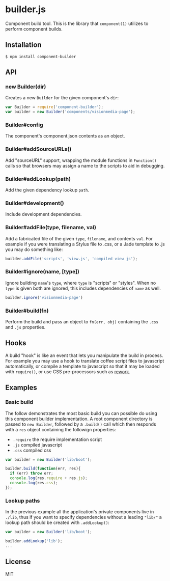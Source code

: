 # builder.js

  Component build tool. This is the library that `component(1)` utilizes
  to perform component builds.

## Installation

    $ npm install component-builder

## API

### new Builder(dir)

  Creates a new `Builder` for the given component's `dir`:

```js
var Builder = require('component-builder');
var builder = new Builder('components/visionmedia-page');
```

### Builder#config

  The component's component.json contents as an object.

### Builder#addSourceURLs()

  Add "sourceURL" support, wrapping the module functions
  in `Function()` calls so that browsers may assign a
  name to the scripts to aid in debugging.

### Builder#addLookup(path)

  Add the given dependency lookup `path`.

### Builder#development()

  Include development dependencies.

### Builder#addFile(type, filename, val)

  Add a fabricated file of the given `type`, `filename`,
  and contents `val`. For example if you were translating
  a Stylus file to .css, or a Jade template to .js you may
  do something like:

```js
builder.addFile('scripts', 'view.js', 'compiled view js');
```

### Builder#ignore(name, [type])

  Ignore building `name`'s `type`, where `type` is "scripts" or "styles". When
  no `type` is given both are ignored, this includes dependencies of `name` as well.

```js
builder.ignore('visionmedia-page')
```

### Builder#build(fn)

  Perform the build and pass an object to `fn(err, obj)` containing
  the `.css` and `.js` properties.

## Hooks

  A build "hook" is like an event that lets you manipulate the build in process. For
  example you may use a hook to translate coffee script files to javascript automatically,
  or compile a template to javascript so that it may be loaded with `require()`, or use
  CSS pre-processors such as [rework](github.com/visionmedia/rework).

## Examples

### Basic build

  The follow demonstrates the most basic build you can possible do using
  this component builder implementation. A root component directory is
  passed to `new Builder`, followed by a `.build()` call which then responds
  with a `res` object containing the followign properties:

  - `.require` the require implementation script
  - `.js` compiled javascript
  - `.css` compiled css

```js
var builder = new Builder('lib/boot');

builder.build(function(err, res){
  if (err) throw err;
  console.log(res.require + res.js);
  console.log(res.css);
});
```

### Lookup paths

  In the previous example all the application's private components live in `./lib`,
  thus if you want to specify dependencies without a leading `"lib/"` a lookup path
  should be created with `.addLookup()`:

```js
var builder = new Builder('lib/boot');

builder.addLookup('lib');
...
```

## License

  MIT
